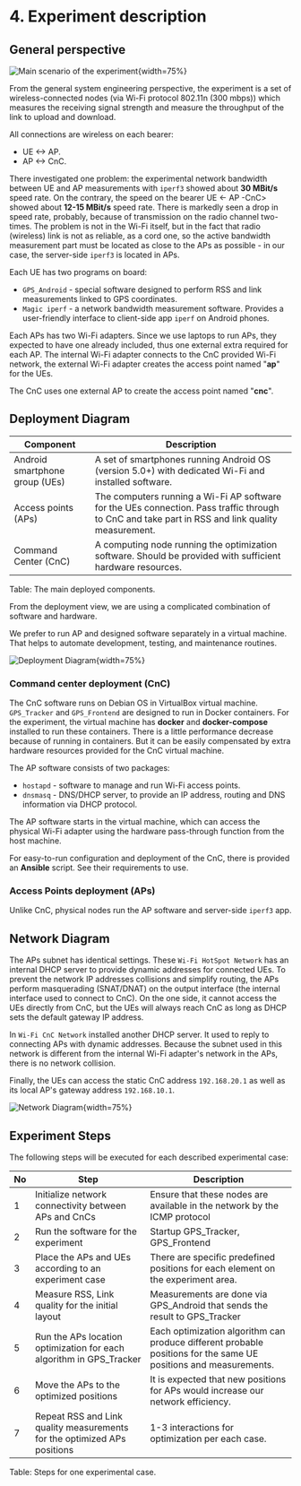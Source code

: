 # 4. Experiment description

## General perspective

![Main scenario of the experiment](<images/Deployment Diagram-Free-structure_scheme.png>){width=75%}

From the general system engineering perspective, the experiment is a set of wireless-connected nodes (via Wi-Fi protocol 802.11n (300 mbps)) which measures the receiving signal strength and measure the throughput of the link to upload and download.

All connections are wireless on each bearer:

- UE <-> AP.
- AP <-> CnC.

There investigated one problem: the experimental network bandwidth between UE and AP measurements with `iperf3` showed about **30 MBit/s** speed rate. On the contrary, the speed on the bearer UE <- AP -CnC> showed about **12-15 MBit/s** speed rate. There is markedly seen a drop in speed rate, probably, because of transmission on the radio channel two-times. The problem is not in the Wi-Fi itself, but in the fact that radio (wireless) link is not as reliable, as a cord one, so the active bandwidth measurement part must be located as close to the APs as possible - in our case, the server-side `iperf3` is located in APs.

Each UE has two programs on board:

- `GPS_Android` - special software designed to perform RSS and link measurements linked to GPS coordinates.
- `Magic iperf` - a network bandwidth measurement software. Provides a user-friendly interface to client-side app `iperf` on Android phones.

Each APs has two Wi-Fi adapters. Since we use laptops to run APs, they expected to have one already included, thus one external extra required for each AP. The internal Wi-Fi adapter connects to the CnC provided Wi-Fi network, the external Wi-Fi adapter creates the access point named "**ap**" for the UEs.

The CnC uses one external AP to create the access point named "**cnc**".

## Deployment Diagram

| Component                      | Description                                                                                                                                      |
| ------------------------------ | ------------------------------------------------------------------------------------------------------------------------------------------------ |
| Android smartphone group (UEs) | A set of smartphones running Android OS (version 5.0+) with dedicated Wi-Fi and installed software.                                              |
| Access points (APs)            | The computers running a Wi-Fi AP software for the UEs connection. Pass traffic through to CnC and take part in RSS and link quality measurement. |
| Command Center (CnC)           | A computing node running the optimization software. Should be provided with sufficient hardware resources.                                       |

Table: The main deployed components.

From the deployment view, we are using a complicated combination of software and hardware.

We prefer to run AP and designed software separately in a virtual machine. That helps to automate development, testing, and maintenance routines.

![Deployment Diagram](images/Deployment%20Diagram-Deployment_Diagram.png){width=75%}

### Command center deployment (CnC)

The CnC software runs on Debian OS in VirtualBox virtual machine. `GPS_Tracker` and `GPS_Frontend` are designed to run in Docker containers. For the experiment, the virtual machine has **docker** and **docker-compose** installed to run these containers. There is a little performance decrease because of running in containers. But it can be easily compensated by extra hardware resources provided for the CnC virtual machine.

The AP software consists of two packages:

- `hostapd` - software to manage and run Wi-Fi access points.
- `dnsmasq` - DNS/DHCP server, to provide an IP address, routing and DNS information via DHCP protocol.

The AP software starts in the virtual machine, which can access the physical Wi-Fi adapter using the hardware pass-through function from the host machine.


For easy-to-run configuration and deployment of the CnC, there is provided an **Ansible** script. See their requirements to use.

### Access Points deployment (APs)

Unlike CnC, physical nodes run the AP software and server-side `iperf3` app.

## Network Diagram

The APs subnet has identical settings. These `Wi-Fi HotSpot Network` has an internal DHCP server to provide dynamic addresses for connected UEs. To prevent the network IP addresses collisions and simplify routing, the APs perform masquerading (SNAT/DNAT) on the output interface (the internal interface used to connect to CnC). On the one side, it cannot access the UEs directly from CnC, but the UEs will always reach CnC as long as DHCP sets the default gateway IP address.

In `Wi-Fi CnC Network` installed another DHCP server. It used to reply to connecting APs with dynamic addresses. Because the subnet used in this network is different from the internal Wi-Fi adapter's network in the APs, there is no network collision.

Finally, the UEs can access the static CnC address `192.168.20.1` as well as its local AP's gateway address `192.168.10.1`.

![Network Diagram](images/Deployment%20Diagram-Network_Diagram.png){width=75%}

## Experiment Steps

The following steps will be executed for each described experimental case:

| No  | Step                                                                     | Description                                                                                                       |
| --- | ------------------------------------------------------------------------ | ----------------------------------------------------------------------------------------------------------------- |
| 1   | Initialize network connectivity between APs and CnCs                     | Ensure that these nodes are available in the network by the ICMP protocol                                         |
| 2   | Run the software for the experiment                                      | Startup GPS_Tracker, GPS_Frontend                                                                                 |
| 3   | Place the APs and UEs according to an experiment case                    | There are specific predefined positions for each element on the experiment area.                                  |
| 4   | Measure RSS, Link quality for the initial layout                         | Measurements are done via GPS_Android that sends the result to GPS_Tracker                                        |
| 5   | Run the APs location optimization for each algorithm in GPS_Tracker      | Each optimization algorithm can produce different probable positions for the same UE positions and measurements. |
| 6   | Move the APs to the optimized positions                                  | It is expected that new positions for APs would increase our network efficiency.                                  |
| 7   | Repeat RSS and Link quality measurements for the optimized APs positions | 1-3 interactions for optimization per each case.                                                                  |  |

Table: Steps for one experimental case.
